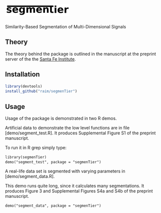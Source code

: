 # ![segmenTier](doc/logo.png)

Similarity-Based Segmentation of
Multi-Dimensional Signals

## Theory

The theory behind the package is outlined in 
the manuscript at the preprint server of the
the [Santa Fe Institute](https://www.santafe.edu/).

## Installation

```R
library(devtools)
install_github("raim/segmenTier")
```

## Usage

Usage of the package is demonstrated in two R demos.

Artificial data to demonstrate the low level functions
are in file [demo/segment_test.R]. It produces
Supplemental Figure S1 of the preprint manuscript.

To run it in R grep simply type:
```
library(segmenTier)
demo("segment_test", package = "segmenTier")
```

A real-life data set is segmented with varying
parameters in [demo/segment_data.R].

This demo runs quite long, since it calculates many 
segmentations. It produces Figure 3 and Supplemental Figures
S4a and S4b of the preprint manuscript.

```
demo("segment_data", package = "segmenTier")
```

